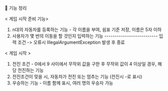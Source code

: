 🚀 기능 정리

< 게임 시작 준비 기능>
1. n대의 자동차를 등록하는 기능 - 각 이름을 부여, 쉼표 기준 저장, 이름은 5자 이하
2. 사용자가 몇 번의 이동을 할 것인지 입력하는 기능
-------------------------- 입력 조건 -> 오류시 IllegalArgumentException 발생 후 종료

< 게임 시작 >
1. 전진 조건 - 0에서 9 사이에서 무작위 값을 구한 후 무작위 값이 4 이상일 경우, 해당 전진하는 기능
2. 전진조건이 맞을 시, 자동차가 전진 또는 멈추는 기능 (전진시 -로 표시)
3. 우승하는 기능 - 이름 함께 표시, 여러 명의 우승자 가능